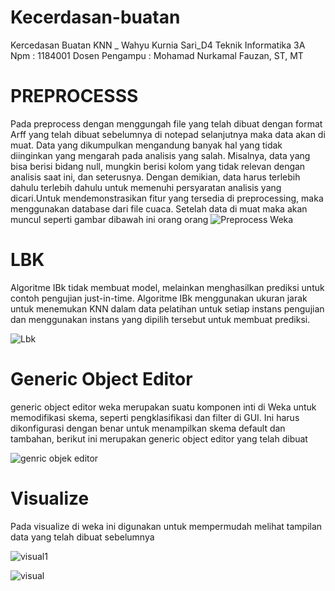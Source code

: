 
# Kecerdasan-buatan
Kercedasan Buatan KNN _ Wahyu Kurnia Sari_D4 Teknik Informatika  3A
Npm   : 1184001
Dosen Pengampu : Mohamad Nurkamal Fauzan, ST, MT
# PREPROCESSS
Pada preprocess dengan menggungah file yang telah dibuat dengan format Arff yang telah dibuat sebelumnya di notepad selanjutnya maka data akan di muat. Data yang dikumpulkan mengandung banyak hal yang tidak diinginkan yang mengarah pada analisis yang salah. Misalnya, data yang bisa berisi bidang null, mungkin berisi kolom yang tidak relevan dengan analisis saat ini, dan seterusnya. Dengan demikian, data harus terlebih dahulu terlebih dahulu untuk memenuhi persyaratan analisis yang dicari.Untuk mendemonstrasikan fitur yang tersedia di preprocessing, maka menggunakan database dari file cuaca. Setelah data di muat maka akan muncul seperti gambar dibawah ini
</s> </s> </s> </s> </s> </s> </s> </s> </s> </s> </s> </s> </s> </s> </s> </s> </s> </s> </s> </s> </s> </s> </s> </s> </s> </s> </s> orang </s>
</s> </s> </s> </s> </s> </s> </s> </s> </s> </s> </s> </s> </s> </s> </s> </s> </s> </s> </s> </s> </s> </s> </s> </s> </s> </s> </s> orang </s>
![Preprocess Weka](https://user-images.githubusercontent.com/57054608/113657852-061ba500-96c9-11eb-9513-9644d54af879.PNG)

# LBK

Algoritme IBk tidak membuat model, melainkan menghasilkan prediksi untuk contoh pengujian just-in-time. Algoritme IBk menggunakan ukuran jarak untuk menemukan KNN dalam data pelatihan untuk setiap instans pengujian dan menggunakan instans yang dipilih tersebut untuk membuat prediksi.

![Lbk](https://user-images.githubusercontent.com/57054608/113658439-42033a00-96ca-11eb-9e53-570b144c8d28.PNG)

#  Generic Object Editor

generic object editor weka merupakan suatu komponen inti di Weka untuk memodifikasi skema, seperti pengklasifikasi dan filter di GUI. Ini harus dikonfigurasi dengan benar untuk menampilkan skema default dan tambahan, berikut ini merupakan generic object editor  yang telah dibuat

![genric objek editor](https://user-images.githubusercontent.com/57054608/113659182-b094c780-96cb-11eb-958c-6f03ce10173e.PNG)

# Visualize

Pada visualize di weka ini digunakan untuk mempermudah melihat tampilan data yang telah dibuat sebelumnya

![visual1](https://user-images.githubusercontent.com/57054608/113659803-061da400-96cd-11eb-99b5-d9516968e43f.PNG)

![visual](https://user-images.githubusercontent.com/57054608/113659204-be4a4d00-96cb-11eb-91d7-51573d65899d.PNG)
